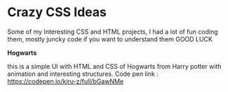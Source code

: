 ﻿# Crazy CSS Ideas
 Some of my Interesting CSS and HTML projects, I had a lot of fun coding them, mostly juncky code if you want to understand them GOOD LUCK   
 
**Hogwarts**
 
this is a simple UI with HTML and CSS of Hogwarts from Harry potter with animation and interesting structures.
Code pen link : https://codepen.io/kiru-z/full/bGawNMe


